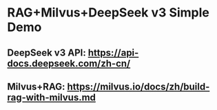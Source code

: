 # RAG+Milvus+DeepSeek v3 Simple Demo
## DeepSeek v3 API: https://api-docs.deepseek.com/zh-cn/
## Milvus+RAG: https://milvus.io/docs/zh/build-rag-with-milvus.md
